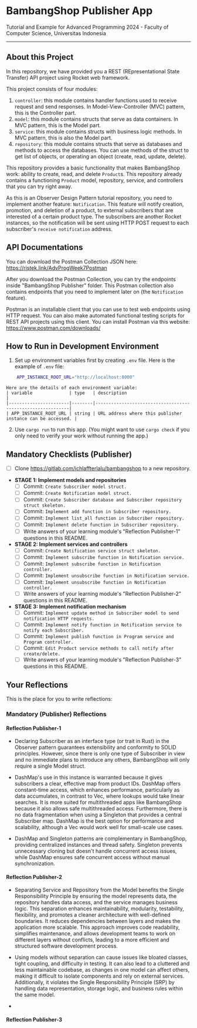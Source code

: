 
# BambangShop Publisher App
Tutorial and Example for Advanced Programming 2024 - Faculty of Computer Science, Universitas Indonesia

---

## About this Project
In this repository, we have provided you a REST (REpresentational State Transfer) API project using Rocket web framework.

This project consists of four modules:
1.  `controller`: this module contains handler functions used to receive request and send responses.
    In Model-View-Controller (MVC) pattern, this is the Controller part.
2.  `model`: this module contains structs that serve as data containers.
    In MVC pattern, this is the Model part.
3.  `service`: this module contains structs with business logic methods.
    In MVC pattern, this is also the Model part.
4.  `repository`: this module contains structs that serve as databases and methods to access the databases.
    You can use methods of the struct to get list of objects, or operating an object (create, read, update, delete).

This repository provides a basic functionality that makes BambangShop work: ability to create, read, and delete `Product`s.
This repository already contains a functioning `Product` model, repository, service, and controllers that you can try right away.

As this is an Observer Design Pattern tutorial repository, you need to implement another feature: `Notification`.
This feature will notify creation, promotion, and deletion of a product, to external subscribers that are interested of a certain product type.
The subscribers are another Rocket instances, so the notification will be sent using HTTP POST request to each subscriber's `receive notification` address.

## API Documentations

You can download the Postman Collection JSON here: https://ristek.link/AdvProgWeek7Postman

After you download the Postman Collection, you can try the endpoints inside "BambangShop Publisher" folder.
This Postman collection also contains endpoints that you need to implement later on (the `Notification` feature).

Postman is an installable client that you can use to test web endpoints using HTTP request.
You can also make automated functional testing scripts for REST API projects using this client.
You can install Postman via this website: https://www.postman.com/downloads/

## How to Run in Development Environment
1.  Set up environment variables first by creating `.env` file.
    Here is the example of `.env` file:
```sh
    APP_INSTANCE_ROOT_URL="http://localhost:8000"
```

    Here are the details of each environment variable:
    | variable              | type   | description                                                |
    |-----------------------|--------|------------------------------------------------------------|
    | APP_INSTANCE_ROOT_URL | string | URL address where this publisher instance can be accessed. |
2.  Use `cargo run` to run this app.
    (You might want to use `cargo check` if you only need to verify your work without running the app.)

## Mandatory Checklists (Publisher)
-   [ ] Clone https://gitlab.com/ichlaffterlalu/bambangshop to a new repository.
-   **STAGE 1: Implement models and repositories**
    -   [ ] Commit: `Create Subscriber model struct.`
    -   [ ] Commit: `Create Notification model struct.`
    -   [ ] Commit: `Create Subscriber database and Subscriber repository struct skeleton.`
    -   [ ] Commit: `Implement add function in Subscriber repository.`
    -   [ ] Commit: `Implement list_all function in Subscriber repository.`
    -   [ ] Commit: `Implement delete function in Subscriber repository.`
    -   [ ] Write answers of your learning module's "Reflection Publisher-1" questions in this README.
-   **STAGE 2: Implement services and controllers**
    -   [ ] Commit: `Create Notification service struct skeleton.`
    -   [ ] Commit: `Implement subscribe function in Notification service.`
    -   [ ] Commit: `Implement subscribe function in Notification controller.`
    -   [ ] Commit: `Implement unsubscribe function in Notification service.`
    -   [ ] Commit: `Implement unsubscribe function in Notification controller.`
    -   [ ] Write answers of your learning module's "Reflection Publisher-2" questions in this README.
-   **STAGE 3: Implement notification mechanism**
    -   [ ] Commit: `Implement update method in Subscriber model to send notification HTTP requests.`
    -   [ ] Commit: `Implement notify function in Notification service to notify each Subscriber.`
    -   [ ] Commit: `Implement publish function in Program service and Program controller.`
    -   [ ] Commit: `Edit Product service methods to call notify after create/delete.`
    -   [ ] Write answers of your learning module's "Reflection Publisher-3" questions in this README.

## Your Reflections
This is the place for you to write reflections:

### Mandatory (Publisher) Reflections

#### Reflection Publisher-1

- Declaring Subscriber as an interface type (or trait in Rust) in the Observer pattern guarantees extensibility and conformity to SOLID principles.  However, since there is only one type of Subscriber in view and no immediate plans to introduce any others, BambangShop will only require a single Model struct.

- DashMap's use in this instance is warranted because it gives subscribers a clear, effective map from product IDs. DashMap offers constant-time access, which enhances performance, particularly as data accumulates, in contrast to Vec, where lookups would take linear searches. It is more suited for multithreaded apps like BambangShop because it also allows safe multithreaded access. Furthermore, there is no data fragmentation when using a Singleton that provides a central Subscriber map. DashMap is the best option for performance and scalability, although a Vec would work well for small-scale use cases.

- DashMap and Singleton patterns are complementary in BambangShop, providing centralized instances and thread safety. Singleton prevents unnecessary cloning but doesn't handle concurrent access issues, while DashMap ensures safe concurrent access without manual synchronization.

#### Reflection Publisher-2

- Separating Service and Repository from the Model benefits the Single Responsibility Principle by ensuring the model represents data, the repository handles data access, and the service manages business logic. This separation enhances maintainability, modularity, testability, flexibility, and promotes a cleaner architecture with well-defined boundaries. It reduces dependencies between layers and makes the application more scalable. This approach improves code readability, simplifies maintenance, and allows development teams to work on different layers without conflicts, leading to a more efficient and structured software development process.

- Using models without separation can cause issues like bloated classes, tight coupling, and difficulty in testing. It can also lead to a cluttered and less maintainable codebase, as changes in one model can affect others, making it difficult to isolate components and rely on external services. Additionally, it violates the Single Responsibility Principle (SRP) by handling data representation, storage logic, and business rules within the same model.

- 

#### Reflection Publisher-3
